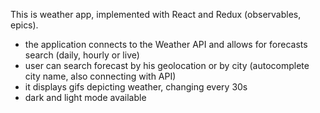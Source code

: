 This is weather app, implemented with React and Redux (observables, epics).

* the application connects to the Weather API and allows for forecasts search (daily, hourly or live)
* user can search forecast by his geolocation or by city (autocomplete city name, also connecting with API)
* it displays gifs depicting weather, changing every 30s
* dark and light mode available
